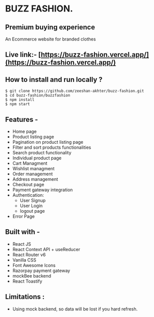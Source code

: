 # BUZZ FASHION.
## Premium buying experience  
  An Ecommerce website for branded clothes

## Live link:- [https://buzz-fashion.vercel.app/](https://buzz-fashion.vercel.app/)

## **How to install and run locally ?**

```
$ git clone https://github.com/zeeshan-akhter/buzz-fashion.git
$ cd buzz-fashion/buzzfashion
$ npm install
$ npm start
```

## **Features -**

- Home page
- Product listing page
- Pagination on product listing page
- Filter and sort products functionalities
- Search product functionality
- Individual product page
- Cart Managment
- Wishlist managment
- Order management
- Address management
- Checkout page
- Payment gateway integration
- Authentication:
  - User Signup
  - User Login
  - logout page
- Error Page

## **Built with -**

- React JS
- React Context API + useReducer
- React Router v6
- Vanilla CSS
- Font Awesome Icons
- Razorpay payment gateway
- mockBee backend
- React Toastify

## Limitations :

- Using mock backend, so data will be lost if you hard refresh.
